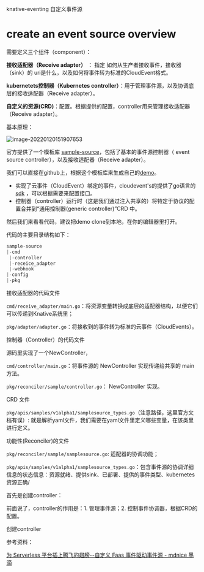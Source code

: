 knative-eventing 自定义事件源



# create an event source overview

需要定义三个组件（component）：

**接收适配器（Receive adapter）** ： 指定 如何从生产者接收事件，接收器（sink）的 uri是什么，以及如何将事件转为标准的CloudEvent格式。

**kubernetets控制器（Kubernetes controller）**：用于管理事件源，以及协调底层的接收适配器（Receive adapter）。

**自定义的资源(CRD)**：配置。根据提供的配置，controller用来管理接收适配器（Receive adapter）。



基本原理：

![image-20220120151907653](C:\Users\MI\AppData\Roaming\Typora\typora-user-images\image-20220120151907653.png)



官方提供了一个模板库 [sample-source](https://github.com/knative-sandbox/sample-source)，包括了基本的事件源控制器（ event source controller），以及接收适配器（Receive adapter）。

我们可以直接在github上，根据这个模板库来生成自己的[demo](https://github.com/aBreaking/knative-eventing-source-demo)。

* 实现了云事件（CloudEvent）绑定的事件，cloudevent's的提供了go语言的[sdk](https://github.com/cloudevents/sdk-go) ，可以根据需要来配置接口。
* 控制器（controller）运行时（这是我们通过注入共享的）将特定于协议的配置合并到“通用控制器(generic controller)”CRD 中。 



然后我们来看看代码，建议把demo clone到本地，在你的编辑器里打开。

代码的主要目录结构如下：

```go
sample-source
|-cmd  
 |-controller
 |-receice_adapter
 |-webhook
|-config
|-pkg
```

接收适配器的代码文件

`cmd/receive_adapter/main.go`：将资源变量转换成底层的适配器结构，以便它们可以传递到Knative系统里；

`pkg/adapter/adapter.go`：将接收到的事件转为标准的云事件（CloudEvents）。



控制器（Controller）的代码文件

源码里实现了一个NewController，

`cmd/controller/main.go`：将事件源的 NewController 实现传递给共享的 main 方法。 

`pkg/reconciler/sample/controller.go`： NewController 实现。 



CRD 文件

`pkg/apis/samples/v1alpha1/samplesource_types.go`（注意路径，这里官方文档有误）: 就是解析yaml文件，我们需要在yaml文件里定义哪些变量，在该类里进行定义。



功能性(Reconciler)的文件

`pkg/reconciler/sample/samplesource.go`: 适配器的协调功能；

`pkg/apis/samples/v1alpha1/samplesource_types.go`：包含事件源的协调详细信息的状态信息：资源就绪、提供sink、已部署、提供的事件类型、kubernetes资源正确/



首先是创建controller：

前面说了，controller的作用是：1. 管理事件源；2. 控制事件协调器，根据CRD的配置。





创建controller





参考资料：

[为 Serverless 平台插上腾飞的翅膀--自定义 Faas 事件驱动事件源 - mdnice 墨滴](https://www.mdnice.com/writing/837d669b80d644968001389150e76953)